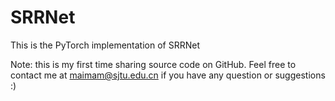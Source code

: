 # SRRNet
This is the PyTorch implementation of SRRNet 



Note: this is my first time sharing source code on GitHub. Feel free to contact me at maimam@sjtu.edu.cn if you have any question or suggestions :)